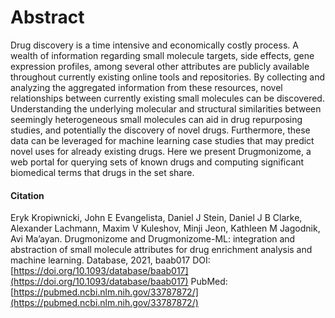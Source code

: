 # Abstract
Drug discovery is a time intensive and economically costly process. A wealth of information regarding small molecule targets, side effects, gene expression profiles, among several other attributes are publicly available throughout currently existing online tools and repositories. By collecting and analyzing the aggregated information from these resources, novel relationships between currently existing small molecules can be discovered. Understanding the underlying molecular and structural similarities between seemingly heterogeneous small molecules can aid in drug repurposing studies, and potentially the discovery of novel drugs. Furthermore, these data can be leveraged for machine learning case studies that may predict novel uses for already existing drugs. Here we present Drugmonizome, a web portal for querying sets of known drugs and computing significant biomedical terms that drugs in the set share.

#### Citation
Eryk Kropiwnicki, John E Evangelista, Daniel J Stein, Daniel J B Clarke, Alexander Lachmann, Maxim V Kuleshov, Minji Jeon, Kathleen M Jagodnik, Avi Ma’ayan. Drugmonizome and Drugmonizome-ML: integration and abstraction of small molecule attributes for drug enrichment analysis and machine learning. Database, 2021, baab017 DOI:[https://doi.org/10.1093/database/baab017](https://doi.org/10.1093/database/baab017) PubMed:[https://pubmed.ncbi.nlm.nih.gov/33787872/](https://pubmed.ncbi.nlm.nih.gov/33787872/)
